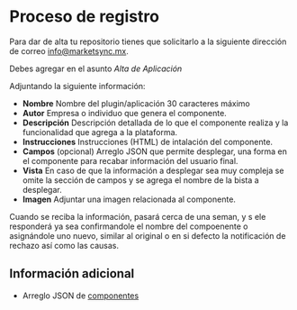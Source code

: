 # Proceso de registro

Para dar de alta tu repositorio tienes que solicitarlo a la siguiente dirección de correo
info@marketsync.mx.

Debes agregar en el asunto *Alta de Aplicación*

Adjuntando la siguiente información:

- **Nombre** Nombre del plugin/aplicación 30 caracteres máximo
- **Autor** Empresa o individuo que genera el componente.
- **Descripción** Descripción detallada de lo que el componente realiza y la funcionalidad que agrega a la plataforma.
- **Instrucciones** Instrucciones (HTML) de intalación del componente.
- **Campos** (opcional) Arreglo JSON que permite desplegar, una forma en el componente para recabar información del usuario final.
- **Vista** En caso de que la información a desplegar sea muy compleja se omite la sección de campos y se agrega el nombre de la bista a desplegar.
- **Imagen** Adjuntar una imagen relacionada al componente. 

Cuando se reciba la información, pasará cerca de una seman, y s ele responderá ya sea confirmandole el nombre del compoenente o asignándole uno nuevo, similar al original o en si defecto la notificación de rechazo así como las causas.

## Información adicional
- Arreglo JSON de [componentes](forma.md)